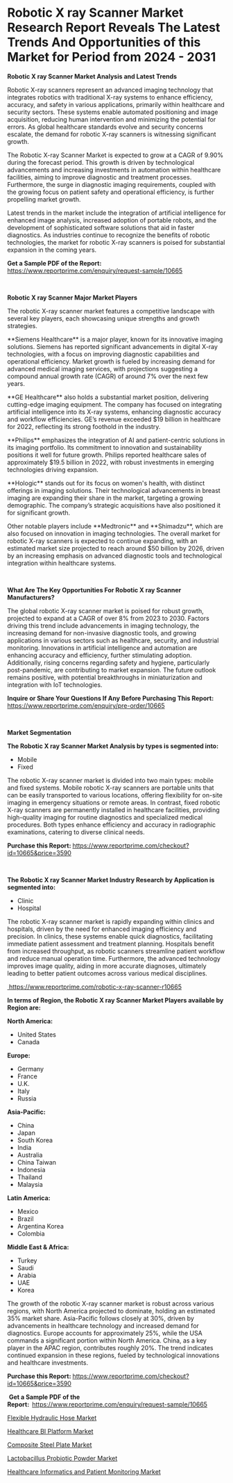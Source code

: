 <p><h1>Robotic X ray Scanner Market Research Report Reveals The Latest Trends And Opportunities of this Market for Period from 2024 - 2031</h1></p><p><strong>Robotic X ray Scanner Market Analysis and Latest Trends</strong></p>
<p><p>Robotic X-ray scanners represent an advanced imaging technology that integrates robotics with traditional X-ray systems to enhance efficiency, accuracy, and safety in various applications, primarily within healthcare and security sectors. These systems enable automated positioning and image acquisition, reducing human intervention and minimizing the potential for errors. As global healthcare standards evolve and security concerns escalate, the demand for robotic X-ray scanners is witnessing significant growth.</p><p>The Robotic X-ray Scanner Market is expected to grow at a CAGR of 9.90% during the forecast period. This growth is driven by technological advancements and increasing investments in automation within healthcare facilities, aiming to improve diagnostic and treatment processes. Furthermore, the surge in diagnostic imaging requirements, coupled with the growing focus on patient safety and operational efficiency, is further propelling market growth. </p><p>Latest trends in the market include the integration of artificial intelligence for enhanced image analysis, increased adoption of portable robots, and the development of sophisticated software solutions that aid in faster diagnostics. As industries continue to recognize the benefits of robotic technologies, the market for robotic X-ray scanners is poised for substantial expansion in the coming years.</p></p>
<p><strong>Get a Sample PDF of the Report:&nbsp;</strong> <a href="https://www.reportprime.com/enquiry/request-sample/10665?utm_campaign=1169&utm_medium=2&utm_source=Github&utm_content=ia&utm_term=10102024&utm_id=robotic-x-ray-scanner">https://www.reportprime.com/enquiry/request-sample/10665</a></p>
<p>&nbsp;</p>
<p><strong>Robotic X ray Scanner Major Market Players</strong></p>
<p><p>The robotic X-ray scanner market features a competitive landscape with several key players, each showcasing unique strengths and growth strategies.</p><p>**Siemens Healthcare** is a major player, known for its innovative imaging solutions. Siemens has reported significant advancements in digital X-ray technologies, with a focus on improving diagnostic capabilities and operational efficiency. Market growth is fueled by increasing demand for advanced medical imaging services, with projections suggesting a compound annual growth rate (CAGR) of around 7% over the next few years.</p><p>**GE Healthcare** also holds a substantial market position, delivering cutting-edge imaging equipment. The company has focused on integrating artificial intelligence into its X-ray systems, enhancing diagnostic accuracy and workflow efficiencies. GE’s revenue exceeded $19 billion in healthcare for 2022, reflecting its strong foothold in the industry. </p><p>**Philips** emphasizes the integration of AI and patient-centric solutions in its imaging portfolio. Its commitment to innovation and sustainability positions it well for future growth. Philips reported healthcare sales of approximately $19.5 billion in 2022, with robust investments in emerging technologies driving expansion.</p><p>**Hologic** stands out for its focus on women's health, with distinct offerings in imaging solutions. Their technological advancements in breast imaging are expanding their share in the market, targeting a growing demographic. The company’s strategic acquisitions have also positioned it for significant growth.</p><p>Other notable players include **Medtronic** and **Shimadzu**, which are also focused on innovation in imaging technologies. The overall market for robotic X-ray scanners is expected to continue expanding, with an estimated market size projected to reach around $50 billion by 2026, driven by an increasing emphasis on advanced diagnostic tools and technological integration within healthcare systems.</p></p>
<p>&nbsp;</p>
<p><strong>What Are The Key Opportunities For Robotic X ray Scanner Manufacturers?</strong></p>
<p><p>The global robotic X-ray scanner market is poised for robust growth, projected to expand at a CAGR of over 8% from 2023 to 2030. Factors driving this trend include advancements in imaging technology, the increasing demand for non-invasive diagnostic tools, and growing applications in various sectors such as healthcare, security, and industrial monitoring. Innovations in artificial intelligence and automation are enhancing accuracy and efficiency, further stimulating adoption. Additionally, rising concerns regarding safety and hygiene, particularly post-pandemic, are contributing to market expansion. The future outlook remains positive, with potential breakthroughs in miniaturization and integration with IoT technologies.</p></p>
<p><strong>Inquire or Share Your Questions If Any Before Purchasing This Report:</strong> <a href="https://www.reportprime.com/enquiry/pre-order/10665?utm_campaign=1169&utm_medium=2&utm_source=Github&utm_content=ia&utm_term=10102024&utm_id=robotic-x-ray-scanner">https://www.reportprime.com/enquiry/pre-order/10665</a></p>
<p>&nbsp;</p>
<p><strong>Market Segmentation</strong></p>
<p><strong>The Robotic X ray Scanner Market Analysis by types is segmented into:</strong></p>
<p><ul><li>Mobile</li><li>Fixed</li></ul></p>
<p><p>The robotic X-ray scanner market is divided into two main types: mobile and fixed systems. Mobile robotic X-ray scanners are portable units that can be easily transported to various locations, offering flexibility for on-site imaging in emergency situations or remote areas. In contrast, fixed robotic X-ray scanners are permanently installed in healthcare facilities, providing high-quality imaging for routine diagnostics and specialized medical procedures. Both types enhance efficiency and accuracy in radiographic examinations, catering to diverse clinical needs.</p></p>
<p><strong>Purchase this Report:&nbsp;</strong><a href="https://www.reportprime.com/checkout?id=10665&price=3590&utm_campaign=1169&utm_medium=2&utm_source=Github&utm_content=ia&utm_term=10102024&utm_id=robotic-x-ray-scanner">https://www.reportprime.com/checkout?id=10665&price=3590</a></p>
<p>&nbsp;</p>
<p><strong>The Robotic X ray Scanner Market Industry Research by Application is segmented into:</strong></p>
<p><ul><li>Clinic</li><li>Hospital</li></ul></p>
<p><p>The robotic X-ray scanner market is rapidly expanding within clinics and hospitals, driven by the need for enhanced imaging efficiency and precision. In clinics, these systems enable quick diagnostics, facilitating immediate patient assessment and treatment planning. Hospitals benefit from increased throughput, as robotic scanners streamline patient workflow and reduce manual operation time. Furthermore, the advanced technology improves image quality, aiding in more accurate diagnoses, ultimately leading to better patient outcomes across various medical disciplines.</p></p>
<p><a href="https://www.reportprime.com/robotic-x-ray-scanner-r10665?utm_campaign=1169&utm_medium=2&utm_source=Github&utm_content=ia&utm_term=10102024&utm_id=robotic-x-ray-scanner">&nbsp;https://www.reportprime.com/robotic-x-ray-scanner-r10665</a></p>
<p><strong>In terms of Region, the Robotic X ray Scanner Market Players available by Region are:</strong></p>
<p>
    <p> <strong> North America: </strong>
        <ul>
            <li>United States</li>
            <li>Canada</li>
        </ul>
        </p> 
    <p> <strong> Europe: </strong>
        <ul>
            <li>Germany</li>
            <li>France</li>
            <li>U.K.</li>
            <li>Italy</li>
            <li>Russia</li>
        </ul>
        </p> 
    <p> <strong> Asia-Pacific: </strong>
        <ul>
            <li>China</li>
            <li>Japan</li>
            <li>South Korea</li>
            <li>India</li>
            <li>Australia</li>
            <li>China Taiwan</li>
            <li>Indonesia</li>
            <li>Thailand</li>
            <li>Malaysia</li>
        </ul>
        </p> 
    <p> <strong> Latin America: </strong>
        <ul>
            <li>Mexico</li>
            <li>Brazil</li>
            <li>Argentina Korea</li>
            <li>Colombia</li>
        </ul>
        </p> 
    <p> <strong> Middle East & Africa: </strong>
        <ul>
            <li>Turkey</li>
            <li>Saudi</li>
            <li>Arabia</li>
            <li>UAE</li>
            <li>Korea</li>
        </ul>
    </p>
    </p>
<p><p>The growth of the robotic X-ray scanner market is robust across various regions, with North America projected to dominate, holding an estimated 35% market share. Asia-Pacific follows closely at 30%, driven by advancements in healthcare technology and increased demand for diagnostics. Europe accounts for approximately 25%, while the USA commands a significant portion within North America. China, as a key player in the APAC region, contributes roughly 20%. The trend indicates continued expansion in these regions, fueled by technological innovations and healthcare investments.</p></p>
<p><strong>Purchase this Report: </strong><a href="https://www.reportprime.com/checkout?id=10665&price=3590&utm_campaign=1169&utm_medium=2&utm_source=Github&utm_content=ia&utm_term=10102024&utm_id=robotic-x-ray-scanner">https://www.reportprime.com/checkout?id=10665&price=3590</a></p>
<p>&nbsp;<strong>Get a Sample PDF of the Report:&nbsp;&nbsp;</strong><a href="https://www.reportprime.com/enquiry/request-sample/10665?utm_campaign=1169&utm_medium=2&utm_source=Github&utm_content=ia&utm_term=10102024&utm_id=robotic-x-ray-scanner">https://www.reportprime.com/enquiry/request-sample/10665</a></p>
<p><strong></strong></p>
<p><p><a href="https://www.linkedin.com/pulse/global-flexible-hydraulic-hose-market-focus-product-type-braided-0oqje?utm_campaign=1169&utm_medium=2&utm_source=Github&utm_content=ia&utm_term=10102024&utm_id=robotic-x-ray-scanner">Flexible Hydraulic Hose Market</a></p><p><a href="https://issuu.com/reportprime-2/docs/healthcare-bi-platform-market-size-_9b0273c8cc9949?utm_campaign=1169&utm_medium=2&utm_source=Github&utm_content=ia&utm_term=10102024&utm_id=robotic-x-ray-scanner">Healthcare BI Platform Market</a></p><p><a href="https://www.linkedin.com/pulse/investment-opportunities-composite-steel-plate-sector-risk-analysis-giwbe?utm_campaign=1169&utm_medium=2&utm_source=Github&utm_content=ia&utm_term=10102024&utm_id=robotic-x-ray-scanner">Composite Steel Plate Market</a></p><p><a href="https://www.linkedin.com/pulse/global-lactobacillus-probiotic-powder-market-focus-product-type-zidpe?utm_campaign=1169&utm_medium=2&utm_source=Github&utm_content=ia&utm_term=10102024&utm_id=robotic-x-ray-scanner">Lactobacillus Probiotic Powder Market</a></p><p><a href="https://issuu.com/reportprime-2/docs/healthcare-informatics-and-patient-_895f8fac9adc27?utm_campaign=1169&utm_medium=2&utm_source=Github&utm_content=ia&utm_term=10102024&utm_id=robotic-x-ray-scanner">Healthcare Informatics and Patient Monitoring Market</a></p></p>